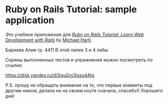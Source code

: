 # Ruby on Rails Tutorial: sample application

Это учебное приложение для
[*Ruby on Rails Tutorial:
Learn Web Development with Rails*](http://www.railstutorial.org/)
by [Michael Hartl](http://www.michaelhartl.com/).

Бариева Алия гр. 4411
В этой папке 3 и 4 лабы

Скрины выполненных тестов и упражнений можно посмотреть по ссылке:

https://disk.yandex.ru/d/SquGm3jsso4Alg

P.S. прошу не обращать внимание на то, что первые коммиты под другим ником, 
делала не на своем ноуте сначала, спасибо!) Хорошего дня!